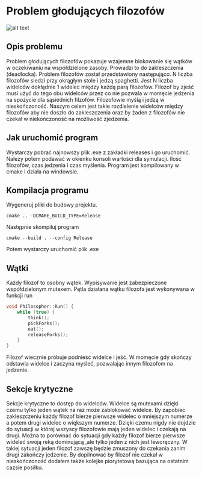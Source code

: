 # Problem głodujących filozofów
![alt text](https://www.prismmodelchecker.org/tutorial/images/dining-phil.png)
## Opis problemu
Problem głodujących filozofów pokazuje wzajemne blokowanie się wątków w oczekiwaniu na współdzielone zasoby. Prowadzi to do zakleszczenia (deadlocka). Problem filozofów został przedstawiony następująco. N liczba filozofów siedzi przy okrągłym stole i jedzą spaghetti. Jest N liczba widelców dokłądnie 1 widelec między każdą parą filozofów. Filozof by zjeść musi użyć do tego obu widelców przez co nie pozwala w momęcie jedzenia na spożycie dla sąsiednich filzofów. Filozofowie myślą i jedzą w nieskończoność. Naszym celem jest takie rozdielenie widelców między filozofów aby nie doszło do zakleszczenia oraz by żaden z filozofów nie czekał w niekończoność na możliwość zjedzenia.
## Jak uruchomić program
Wystarczy pobrać najnowszy plik .exe z zakładki releases i go uruchomić. Należy potem podawać w okienku konsoli wartości dla symulacji. Ilość filozofów, czas jedzenia i czas myślenia.  Program jest kompilowany w cmake i działa na windowsie. 
## Kompilacja programu
Wygeneruj pliki do budowy projektu.
```shell
cmake .. -DCMAKE_BUILD_TYPE=Release
```
Następnie skompiluj program
```shell
cmake --build . --config Release
```
Potem wystarczy uruchomić plik .exe
## Wątki
Każdy filozof to osobny wątek. Wypisywanie jest zabezpieczone współdzielonym mutexem. Pętla działana wątku filozofa jest wykonywana w funkcji run
```c++
void Philosopher::Run() {
    while (true) {
        think();
        pickForks();
        eat();
        releaseForks();
    }
}
```
Filozof wiecznie próbuje podnieść widelce i jeść. W momęcie gdy skończy odstawia widelce i zaczyna myśleć, pozwalając innym filozofom na jedzenie.
## Sekcje krytyczne
Sekcje krytyczne to dostęp do widelców. Widelce są mutexami dzięki czemu tylko jeden wątek na raz może zablokować widelce. By zapobiec zakleszczeniu każdy filozof bierze pierwsze widelec o mniejszym numerze a potem drugi widelec o większym numerze. Dzięki czemu nigdy nie dojdzie do sytuacji w której wszyscy filozofowie mają jeden widelec i czekają na drugi. Można to porównać do sytuacji gdy każdy filozof bierze pierwsze wideleć swoją reką dominującą ,ale tylko jeden z nich jest leworęczny. W takiej sytuacji jeden filozof zawszę będzie zmuszony do czekania zanim drugi zakończy jedzenie. By dopilnować by filozof nie czekał w nieskończoność dodałem także kolejke piorytetową bazująca na ostatnim cazsie posiłku.